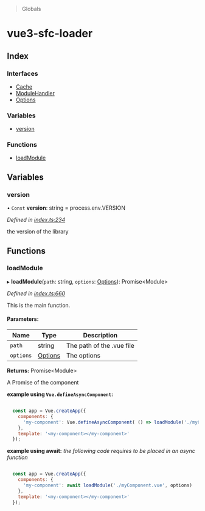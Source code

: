 > Globals

# vue3-sfc-loader

## Index

### Interfaces

* [Cache](interfaces/cache.md)
* [ModuleHandler](interfaces/modulehandler.md)
* [Options](interfaces/options.md)

### Variables

* [version](README.md#version)

### Functions

* [loadModule](README.md#loadmodule)

## Variables

### version

• `Const` **version**: string = process.env.VERSION

*Defined in [index.ts:234](https://github.com/FranckFreiburger/vue3-sfc-loader/blob/7b16c11/src/index.ts#L234)*

the version of the library

## Functions

### loadModule

▸ **loadModule**(`path`: string, `options`: [Options](interfaces/options.md)): Promise\<Module>

*Defined in [index.ts:660](https://github.com/FranckFreiburger/vue3-sfc-loader/blob/7b16c11/src/index.ts#L660)*

This is the main function.

#### Parameters:

Name | Type | Description |
------ | ------ | ------ |
`path` | string | The path of the .vue file |
`options` | [Options](interfaces/options.md) | The options |

**Returns:** Promise\<Module>

A Promise of the component

**example using `Vue.defineAsyncComponent`:**
```javascript

  const app = Vue.createApp({
    components: {
      'my-component': Vue.defineAsyncComponent( () => loadModule('./myComponent.vue', options) )
    },
    template: '<my-component></my-component>'
  });

```

**example using await:**
_the following code requires to be placed in an async function_

```javascript

  const app = Vue.createApp({
    components: {
      'my-component': await loadModule('./myComponent.vue', options)
    },
    template: '<my-component></my-component>'
  });

```

